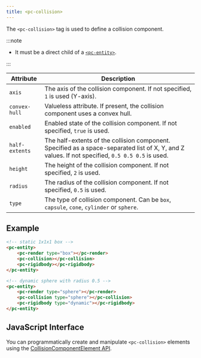 ```yaml
---
title: <pc-collision>
---
```


The `<pc-collision>` tag is used to define a collision component.

:::note

* It must be a direct child of a [`<pc-entity>`](pc-entity.md).

:::

| Attribute | Description |
| --- | --- |
| `axis` | The axis of the collision component. If not specified, `1` is used (Y-axis). |
| `convex-hull` | Valueless attribute. If present, the collision component uses a convex hull. |
| `enabled` | Enabled state of the collision component. If not specified, `true` is used. |
| `half-extents` | The half-extents of the collision component. Specified as a space-separated list of X, Y, and Z values. If not specified, `0.5 0.5 0.5` is used. |
| `height` | The height of the collision component. If not specified, `2` is used. |
| `radius` | The radius of the collision component. If not specified, `0.5` is used. |
| `type` | The type of collision component. Can be `box`, `capsule`, `cone`, `cylinder` or `sphere`. |

## Example

```html
<!-- static 1x1x1 box -->
<pc-entity>
    <pc-render type="box"></pc-render>
    <pc-collision></pc-collision>
    <pc-rigidbody></pc-rigidbody>
</pc-entity>

<!-- dynamic sphere with radius 0.5 -->
<pc-entity>
    <pc-render type="sphere"></pc-render>
    <pc-collision type="sphere"></pc-collision>
    <pc-rigidbody type="dynamic"></pc-rigidbody>
</pc-entity>
```

## JavaScript Interface

You can programmatically create and manipulate `<pc-collision>` elements using the [CollisionComponentElement API](https://api.playcanvas.com/classes/EngineWebComponents.CollisionComponentElement.html).
